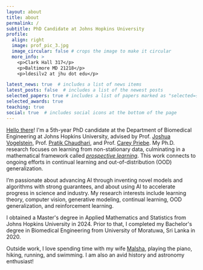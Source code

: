 ```yaml
---
layout: about
title: about
permalink: /
subtitle: PhD Candidate at Johns Hopkins University
profile:
  align: right
  image: prof_pic_3.jpg
  image_circular: false # crops the image to make it circular
  more_info: >
    <p>Clark Hall 317</p>
    <p>Baltimore MD 21218</p>
    <p>ldesilv2 at jhu dot edu</p>

latest_news: true  # includes a list of news items
latest_posts: false  # includes a list of the newest posts
selected_papers: true # includes a list of papers marked as "selected={true}"
selected_awards: true
teaching: true
social: true  # includes social icons at the bottom of the page
---
```

[Hello there](https://www.youtube.com/watch?v=rEq1Z0bjdwc)! I'm a 5th-year PhD candidate at the Department of Biomedical Engineering at Johns Hopkins University, advised by Prof. [Joshua Vogelstein](https://scholar.google.com/citations?user=DWPfdT4AAAAJ&hl=en), Prof. [Pratik Chaudhari](https://scholar.google.com/citations?user=c_z5hWEAAAAJ&hl=en), and Prof. [Carey Priebe](https://scholar.google.com/citations?user=clTVC4UAAAAJ&hl=en). My Ph.D. research focuses on learning from non-stationary data, culminating in a mathematical framework called *[prospective learning](https://arxiv.org/abs/2411.00109)*. This work connects to ongoing efforts in continual learning and out-of-distribution (OOD) generalization.

I’m passionate about advancing AI through inventing novel models and algorithms with strong guarantees, and about using AI to accelerate progress in science and industry. My research interests include learning theory, computer vision, generative modeling, continual learning, OOD generalization, and reinforcement learning.

I obtained a Master's degree in Applied Mathematics and Statistics from Johns Hopkins University in 2024. Prior to that, I completed my Bachelor's degree in Biomedical Engineering from University of Moratuwa, Sri Lanka in 2020.

Outside work, I love spending time with my wife [Malsha](https://malshav.github.io/), playing the piano, hiking, running, and swimming. I am also an avid history and astronomy enthusiast!